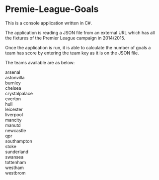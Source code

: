 # Premie-League-Goals
This is a console application written in C#.

The application is reading a JSON file from an external URL which has all the fixtures of the Premier League campaign in 2014/2015.

Once the application is run, it is able to calculate the number of goals a team has score by entering the team key as it is on the JSON file.

The teams available are as below:

  arsenal<br>
  astonvilla<br>
  burnley<br>
  chelsea<br>
  crystalpalace<br>
  everton<br>
  hull<br>
  leicester<br>
  liverpool<br>
  mancity<br>
  manutd<br>
  newcastle<br>
  qpr<br>
  southampton<br>
  stoke<br>
  sunderland<br>
  swansea<br>
  tottenham<br>
  westham<br>
  westbrom
